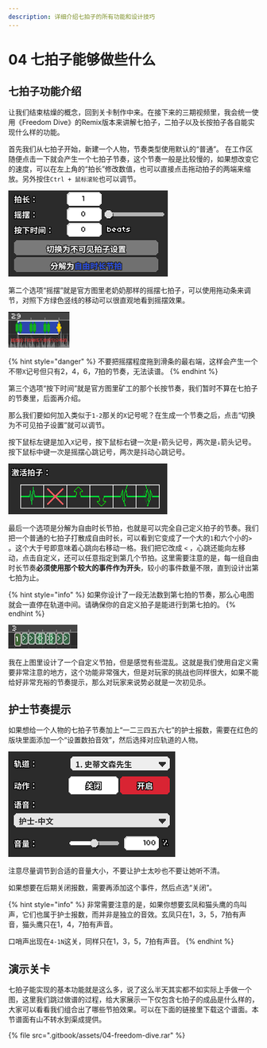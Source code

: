 ```yaml
---
description: 详细介绍七拍子的所有功能和设计技巧
---
```


# 04 七拍子能够做些什么

## 七拍子功能介绍

让我们结束枯燥的概念，回到关卡制作中来。在接下来的三期视频里，我会统一使用《Freedom Dive》的Remix版本来讲解七拍子，二拍子以及长按拍子各自能实现什么样的功能。

首先我们从七拍子开始，新建一个人物，节奏类型使用默认的“普通”。 在工作区随便点击一下就会产生一个七拍子节奏，这个节奏一般是比较慢的，如果想改变它的速度，可以在左上角的“拍长”修改数值，也可以直接点击拖动拍子的两端来缩放。另外按住`Ctrl + 鼠标滚轮`也可以调节。

![](.gitbook/assets/04-01.png)

第二个选项“摇摆”就是官方图里老奶奶那样的摇摆七拍子，可以使用拖动条来调节，对照下方绿色竖线的移动可以很直观地看到摇摆效果。

![&#x6447;&#x6446;&#x62CD;&#x5B50;&#x7684;&#x7EFF;&#x7EBF;&#x4E0D;&#x662F;&#x5747;&#x5300;&#x5206;&#x5E03;&#x7684;](.gitbook/assets/04-02.png)



{% hint style="danger" %}
不要把摇摆程度拖到滑条的最右端，这样会产生一个不带`X`记号但只有2，4，6，7拍的节奏，无法读谱。
{% endhint %}

第三个选项“按下时间”就是官方图里矿工的那个长按节奏，我们暂时不算在七拍子的节奏里，后面再介绍。 

那么我们要如何加入类似于`1-2`那关的`X`记号呢？在生成一个节奏之后，点击“切换为不可见拍子设置”就可以调节。

按下鼠标左键是加入`X`记号，按下鼠标右键一次是`↑`箭头记号，两次是`↓`箭头记号。按下鼠标中键一次是摇摆心跳记号，两次是抖动心跳记号。

![](.gitbook/assets/04-03.png)

最后一个选项是分解为自由时长节拍，也就是可以完全自己定义拍子的节奏。我们把一个普通的七拍子打散成自由时长，可以看到它变成了一个大的`1`和六个小的`>` 。这个大于号即意味着心跳向右移动一格。我们把它改成 `<` ，心跳还能向左移动，点击自定义，还可以任意指定到第几个节拍。这里需要注意的是，每一组自由时长节奏**必须使用那个较大的事件作为开头**，较小的事件数量不限，直到设计出第七拍为止。

{% hint style="info" %}
如果你设计了一段无法数到第七拍的节奏，那么心电图就会一直停在轨道中间。请确保你的自定义拍子是能进行到第七拍的。
{% endhint %}

![](.gitbook/assets/04-04.png)

我在上图里设计了一个自定义节拍，但是感觉有些混乱。这就是我们使用自定义需要非常注意的地方，这个功能非常强大，但是对玩家的挑战也同样很大，如果不能给好非常充裕的节奏提示，那么对玩家来说势必就是一次初见杀。

## 护士节奏提示

如果想给一个人物的七拍子节奏加上“一二三四五六七”的护士报数，需要在红色的版块里面添加一个“设置数拍音效”，然后选择对应轨道的人物。

![](.gitbook/assets/04-05.png)

注意尽量调节到合适的音量大小，不要让护士太吵也不要让她听不清。

如果想要在后期关闭报数，需要再添加这个事件，然后点选“关闭”。

{% hint style="info" %}
非常需要注意的是，如果你想要玄凤和猫头鹰的鸟叫声，它们也属于护士报数，而并非是独立的音效。玄凤只在1，3，5，7拍有声音，猫头鹰只在1，4，7拍有声音。

口哨声出现在`4-1N`这关，同样只在1，3，5，7拍有声音。
{% endhint %}

## 演示关卡

七拍子能实现的基本功能就是这么多，说了这么半天其实都不如实际上手做一个图，这里我们跳过做谱的过程，给大家展示一下仅包含七拍子的成品是什么样的，大家可以看看我们组合出了哪些节拍效果。可以在下面的链接里下载这个谱面。本节谱面有山不转水到渠成提供。

{% file src=".gitbook/assets/04-freedom-dive.rar" %}

